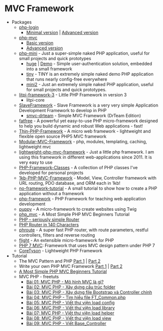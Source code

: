 # MVC Framework
* Packages
    - [php-login](http://www.php-login.net/)
        -  [Minimal version](http://goo.gl/yCao4f) | [Advanced version](http://goo.gl/oTPK5y)
    - [php-mvc](http://www.php-mvc.net/)
        - [Basic version](https://github.com/panique/php-mvc)
        - [Advanced version](http://goo.gl/WhWsu6)
    - [php-mini](http://www.php-mini.com/) - Just a super-simple naked PHP application,
useful for small projects and quick prototypes
        - [huge](https://github.com/panique/huge) | [Demo](http://goo.gl/QZ3fsb) - Simple user-authentication solution, embedded into a small framework
        - [tiny](https://github.com/panique/tiny) - TINY is an extremely simple naked demo PHP application that runs nearly config-free everywhere
        - [mini2](https://github.com/panique/mini2) - Just an extremely simple naked PHP application, useful for small projects and quick prototypes.
    - [litpi-framework-3](https://goo.gl/8hT0G7) - Little PHP Framework in version 3
        - litpi-core
    - [SlaveFramework](https://goo.gl/5ght8F) - Slave Framework is a very very simple Application Development Framework to develop in PHP
        - [smvc-drteam](https://goo.gl/poc0ka) - Simple MVC Framework (DrTeam Edition)
    - [fatfree](https://goo.gl/yu1yde) - A powerful yet easy-to-use PHP micro-framework designed to help you build dynamic and robust Web applications - fast!
    - [Thin-PHP-Framework](https://goo.gl/QSUqRL) - A micro web framework - lightweight and flexible open source PHP5 MVC framework
    - [Modular-MVC-Framework](https://goo.gl/1pCsyl) - php, modules, templating, caching, lightweight mvc
    - [lightweight-php-mvc-framework](https://goo.gl/Wr3cJF) - Just a little php framework. I am using this framework in different web-applications since 2011. It is very easy to use
    - [PHP-Framework-Classes](https://goo.gl/NEL3ts) - A collection of PHP classes I've developed for personal projects
    - [1kb-PHP-MVC-Framework](https://goo.gl/eJFRkM) - Model, View, Controller framework with URL routing, PDO database, and ORM each in 1kb!
    - [no-framework-tutorial](https://goo.gl/zse3ui) - A small tutorial to show how to create a PHP application without a framework
    - [php-framework](https://goo.gl/UNCmpE) - PHP Framework for teaching web application development
    - [puppy](https://goo.gl/sLl8K2) - A micro-framework to create websites using Twig
    - [php_mvc](https://goo.gl/z30o0W) - A Most Simple PHP MVC Beginners Tutorial
    - [PHP – seriously simple Router](http://goo.gl/FD4rr9)
    - [PHP Router in 140 Characters](http://goo.gl/yI8mfG)
    - [phroute](https://goo.gl/CmMuXG) - A super fast PHP router, with route parameters, restful controllers, filters and reverse routing
    - [flight](https://goo.gl/0U4oLh) - An extensible micro-framework for PHP
    - [PHP 7 MVC](http://goo.gl/lJcNLG): Framework that uses MVC design pattern under PHP 7
    - [CoreTyson](https://goo.gl/ku1x4R) - Lightweight PHP Framework
* Tutorial
    - The MVC Pattern and PHP [Part 1](http://goo.gl/iGQIxg) | [Part 2](http://goo.gl/2tQG7J)
    - Write your own PHP MVC Framework [Part 1](http://goo.gl/TyXd90) | [Part 2](http://goo.gl/zpp8Az)
    - [A Most Simple PHP MVC Beginners Tutorial](http://goo.gl/qA9nft)
    - MVC PHP - freetuts
        - [Bài 01: MVC PHP - Mô hình MVC là gì?](http://goo.gl/tG4vRv)
        - [Bài 02: MVC PHP - Xây dựng cấu trúc folder](http://goo.gl/lVcXnv)
        - [Bài 03: MVC PHP - Xây dựng file Bootstrap và Controller chính](http://goo.gl/Bfd10t)
        - [Bài 04: MVC PHP - Tìm hiểu file FT_Common.php](http://goo.gl/EsebeS)
        - [Bài 05: MVC PHP - Viết thư viện load config](http://goo.gl/f4fDOP)
        - [Bài 06: MVC PHP - Viết thư viện load library](http://goo.gl/ifd4zz)
        - [Bài 07: MVC PHP - Viết thư viện load helper](http://goo.gl/44wn3T)
        - [Bài 08: MVC PHP - Viết thư viện load view](http://goo.gl/rNgEd9)
        - [Bài 09: MVC PHP - Viết Base_Controller](http://goo.gl/4XyCp2)
